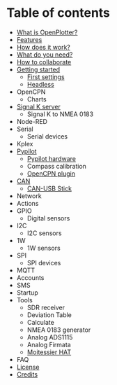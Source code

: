 # Table of contents

* [What is OpenPlotter?](README.md)
* [Features](features.md)
* [How does it work?](how-does-it-work.md)
* [What do you need?](what-do-you-need.md)
* [How to collaborate](how-to-collaborate.md)
* [Getting started](getting-started/README.md)
  * [First settings](getting-started/first-settings.md)
  * [Headless](getting-started/headless.md)
* OpenCPN
  * Charts
* [Signal K server](signal-k-server/README.md)
  * Signal K to NMEA 0183
* Node-RED
* Serial
  * Serial devices
* Kplex
* [Pypilot](pypilot/README.md)
  * [Pypilot hardware](pypilot/pypilot-hardware.md)
  * Compass calibration
  * [OpenCPN plugin](pypilot/opencpn-plugin.md)
* [CAN](can/README.md)
  * [CAN-USB Stick](can/can-usb-stick.md)
* Network
* Actions
* GPIO
  * Digital sensors
* I2C
  * I2C sensors
* 1W
  * 1W sensors
* SPI
  * SPI devices
* MQTT
* Accounts
* SMS
* Startup
* Tools
  * SDR receiver
  * Deviation Table
  * Calculate
  * NMEA 0183 generator
  * Analog ADS1115
  * Analog Firmata
  * [Moitessier HAT](tools/moitessier-hat.md)
* FAQ
* [License](license.md)
* [Credits](credits.md)

